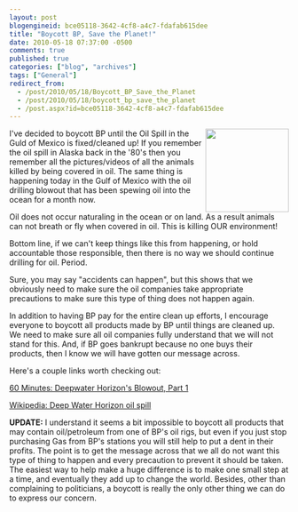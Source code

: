 ```yaml
---
layout: post
blogengineid: bce05118-3642-4cf8-a4c7-fdafab615dee
title: "Boycott BP, Save the Planet!"
date: 2010-05-18 07:37:00 -0500
comments: true
published: true
categories: ["blog", "archives"]
tags: ["General"]
redirect_from: 
  - /post/2010/05/18/Boycott_BP_Save_the_Planet
  - /post/2010/05/18/boycott_bp_save_the_planet
  - /post.aspx?id=bce05118-3642-4cf8-a4c7-fdafab615dee
---
```

<!-- more -->

<a href="http://www.guardian.co.uk/environment/2010/may/10/deepwater-horizon-oil-junk-shot"><img style="float: right; border: 0;" src="/images/posts2010/5/bird-at-deepwater-horizon-006.jpg" alt="" width="150" /></a>

I've decided to boycott BP until the Oil Spill in the Guld of Mexico is fixed/cleaned up! If you remember the oil spill in Alaska back in the '80's then you remember all the pictures/videos of all the animals killed by being covered in oil. The same thing is happening today in the Gulf of Mexico with the oil drilling blowout that has been spewing oil into the ocean for a month now.

Oil does not occur naturaling in the ocean or on land. As a result animals can not breath or fly when covered in oil. This is killing OUR environment!

Bottom line, if we can't keep things like this from happening, or hold accountable those responsible, then there is no way we should continue drilling for oil. Period.

Sure, you may say "accidents can happen", but this shows that we obviously need to make sure the oil companies take appropriate precautions to make sure this type of thing does not happen again.

In addition to having BP pay for the entire clean up efforts, I encourage everyone to boycott all products made by BP until things are cleaned up. We need to make sure all oil companies fully understand that we will not stand for this. And, if BP goes bankrupt because no one buys their products, then I know we will have gotten our message across.

Here's a couple links worth checking out:

<a href="http://www.cbsnews.com/video/watch/?id=6490348n&amp;tag=contentMain;contentAux">60 Minutes: Deepwater Horizon's Blowout, Part 1</a>

<a href="http://en.wikipedia.org/wiki/Deepwater_Horizon_oil_spill">Wikipedia: Deep Water Horizon oil spill</a>

**UPDATE:** I understand it seems a bit impossible to boycott all products that may contain oil/petroleum from one of BP's oil rigs, but even if you just stop purchasing Gas from BP's stations you will still help to put a dent in their profits. The point is to get the message across that we all do not want this type of thing to happen and every precaution to prevent it should be taken. The easiest way to help make a huge difference is to make one small step at a time, and eventually they add up to change the world. Besides, other than complaining to politicians, a boycott is really the only other thing we can do to express our concern.
